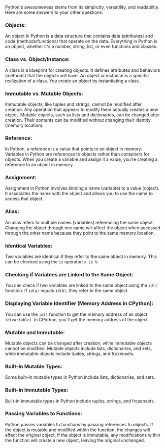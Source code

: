 Python's awesomeness stems from its simplicity, versatility, and readability. Here are some answers to your other questions:

### Objects:
An object in Python is a data structure that contains data (attributes) and code (methods/functions) that operate on the data. Everything in Python is an object, whether it's a number, string, list, or even functions and classes.

### Class vs. Object/Instance:
A class is a blueprint for creating objects. It defines attributes and behaviors (methods) that the objects will have. An object or instance is a specific realization of a class. You create an object by instantiating a class.

### Immutable vs. Mutable Objects:
Immutable objects, like tuples and strings, cannot be modified after creation. Any operation that appears to modify them actually creates a new object. Mutable objects, such as lists and dictionaries, can be changed after creation. Their contents can be modified without changing their identity (memory location).

### Reference:
In Python, a reference is a value that points to an object in memory. Variables in Python are references to objects rather than containers for objects. When you create a variable and assign it a value, you're creating a reference to an object in memory.

### Assignment:
Assignment in Python involves binding a name (variable) to a value (object). It associates the name with the object and allows you to use the name to access that object.

### Alias:
An alias refers to multiple names (variables) referencing the same object. Changing the object through one name will affect the object when accessed through the other name because they point to the same memory location.

### Identical Variables:
Two variables are identical if they refer to the same object in memory. This can be checked using the `is` operator: `a is b`.

### Checking if Variables are Linked to the Same Object:
You can check if two variables are linked to the same object using the `id()` function. If `id(a)` equals `id(b)`, they refer to the same object.

### Displaying Variable Identifier (Memory Address in CPython):
You can use the `id()` function to get the memory address of an object: `id(variable)`. In CPython, you'll get the memory address of the object.

### Mutable and Immutable:
Mutable objects can be changed after creation, while immutable objects cannot be modified. Mutable objects include lists, dictionaries, and sets, while immutable objects include tuples, strings, and frozensets.

### Built-in Mutable Types:
Some built-in mutable types in Python include lists, dictionaries, and sets.

### Built-in Immutable Types:
Built-in immutable types in Python include tuples, strings, and frozensets.

### Passing Variables to Functions:
Python passes variables to functions by passing references to objects. If the object is mutable and modified within the function, the changes will affect the original object. If the object is immutable, any modifications within the function will create a new object, leaving the original unchanged.
